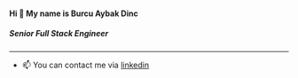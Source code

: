 #### Hi 👋 My name is Burcu Aybak Dinc

##### Senior Full Stack Engineer
-------------
- 📫 You can contact me via [linkedin](https://www.linkedin.com/in/burcu-aybak-din%C3%A7-b7888251/)
